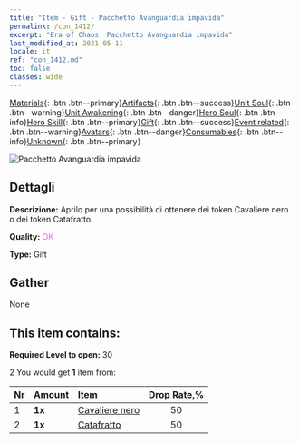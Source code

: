 ```yaml
---
title: "Item - Gift - Pacchetto Avanguardia impavida"
permalink: /con_1412/
excerpt: "Era of Chaos  Pacchetto Avanguardia impavida"
last_modified_at: 2021-05-11
locale: it
ref: "con_1412.md"
toc: false
classes: wide
---
```

 [Materials](/ItemsIT/){: .btn .btn--primary}[Artifacts](/ItemsIT/Artifacts/){: .btn .btn--success}[Unit Soul](/ItemsIT/UnitSoul/){: .btn .btn--warning}[Unit Awakening](/ItemsIT/UnitAwakening/){: .btn .btn--danger}[Hero Soul](/ItemsIT/HeroSoul/){: .btn .btn--info}[Hero Skill](/ItemsIT/HeroSkill/){: .btn .btn--primary}[Gift](/ItemsIT/Gift/){: .btn .btn--success}[Event related](/ItemsIT/Events/){: .btn .btn--warning}[Avatars](/ItemsIT/Avatars/){: .btn .btn--danger}[Consumables](/ItemsIT/Consumables/){: .btn .btn--info}[Unknown](/ItemsIT/Unknown/){: .btn .btn--primary}

 ![Pacchetto Avanguardia impavida](/images/t/i_907026.png)

## Dettagli
 **Descrizione:** Aprilo per una possibilità di ottenere dei token Cavaliere nero o dei token Catafratto.

 **Quality:** <span style="color: #DA70D6">OK</span>

 **Type:** Gift

## Gather

  None

## This item contains:

 **Required Level to open:** 30

 2 You would get **1** item  from:

  | Nr | Amount |     Item    | Drop Rate,% |
  |:---|:-------|:------------|:---------:|
  | 1 |  **1x** | [Cavaliere nero](/ItemsIT/unt_213/) | 50 | 
  | 2 |  **1x** | [Catafratto](/ItemsIT/unt_195/) | 50 | 
